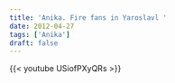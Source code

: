 ```yaml
---
title: 'Anika. Fire fans in Yaroslavl '
date: 2012-04-27
tags: ['Anika']
draft: false
---
```

{{< youtube USiofPXyQRs >}}
